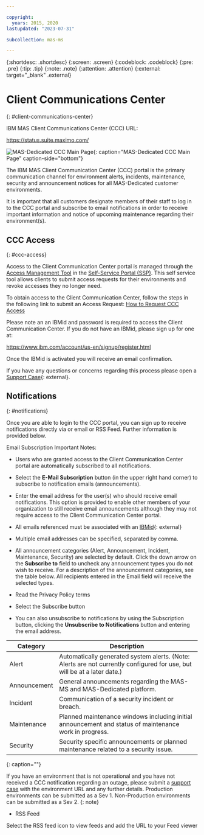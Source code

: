 ```yaml
---

copyright:
  years: 2015, 2020
lastupdated: "2023-07-31"

subcollection: mas-ms

---
```


{:shortdesc: .shortdesc}
{:screen: .screen}
{:codeblock: .codeblock}
{:pre: .pre}
{:tip: .tip}
{:note: .note}
{:attention: .attention}
{:external: target="_blank" .external}

# Client Communications Center
{: #client-communications-center}

IBM MAS Client Communications Center (CCC) URL:

https://status.suite.maximo.com/

![MAS-Dedicated CCC Main Page](images/MAS-MS-CCC-Main-Page.png "MAS-Dedicated CCC Main Page"){: caption="MAS-Dedicated CCC Main Page" caption-side="bottom"}

The IBM MAS Client Communication Center (CCC) portal is the primary communication channel for environment alerts, incidents, maintenance, security and announcement notices for all MAS-Dedicated customer environments.

It is important that all customers designate members of their staff to log in to the CCC portal and subscribe to email notifications in order to receive important information and notice of upcoming maintenance regarding their environment(s).

## CCC Access
{: #ccc-access}

Access to the Client Communication Center portal is managed through the [Access Management Tool](/docs/mas-ms?topic=mas-ms-ssp#obtaining-access-to-am-tool) in the [Self-Service Portal (SSP)](/docs/mas-ms?topic=mas-ms-ssp#ssp).  This self service tool allows clients to submit access requests for their environments and revoke accesses they no longer need.

To obtain access to the Client Communication Center, follow the steps in the following link to submit an Access Request:  [How to Request CCC Access](/docs/mas-ms?topic=mas-ms-ssp#how-to-request-ccc-access)

Please note an an IBMid and password is required to access the Client Communication Center.  If you do not have an IBMid, please sign up for one at:

https://www.ibm.com/account/us-en/signup/register.html

Once the IBMid is activated you will receive an email confirmation.

If you have any questions or concerns regarding this process please open a [Support Case](https://www.ibm.com/mysupport){: external}.

## Notifications
{: #notifications}

Once you are able to login to the CCC portal, you can sign up to receive notifications directly via or email or RSS Feed. Further information is provided below.

Email Subscription Important Notes:

* Users who are granted access to the Client Communication Center portal are automatically subscribed to all notifications.

* Select the **E-Mail Subscription** button (in the upper right hand corner) to subscribe to notification emails (announcements).

* Enter the email address for the user(s) who should receive email notifications. This option is provided to enable other members of your organization to still receive email announcements although they may not require access to the Client Communication Center portal.

* All emails referenced must be associated with an [IBMid](https://www.ibm.com/account/us-en/signup/register.html){: external}

* Multiple email addresses can be specified, separated by comma.

* All announcement categories (Alert, Announcement, Incident, Maintenance, Security) are selected by default. Click the down arrow on the **Subscribe to** field to uncheck any announcement types you do not wish to receive. For a description of the announcement categories, see the table below. All recipients entered in the Email field will receive the selected types.

* Read the Privacy Policy terms

* Select the Subscribe button

* You can also unsubscribe to notifications by using the Subscription button, clicking the **Unsubscribe to Notifications** button and entering the email address.

 | Category | Description |
 | -------------- | -------------- |
 | Alert | Automatically generated system alerts. (Note: Alerts are not currently configured for use, but will be at a later date.) |
 | Announcement | General announcements regarding the MAS-MS and MAS-Dedicated platform. |
 | Incident | Communication of a security incident or breach. |
 | Maintenance | Planned maintenance windows including initial announcement and status of maintenance work in progress. |
 | Security | Security specific announcements or planned maintenance related to a security issue. |
 {: caption=""}

If you have an environment that is not operational and you have not received a CCC notification regarding an outage, please submit a [support case](https://www.ibm.com/mysupport) with the environment URL and any further details. Production environments can be submitted as a Sev 1. Non-Production environments can be submitted as a Sev 2.
{: note}

* RSS Feed

Select the RSS feed icon to view feeds and add the URL to your Feed viewer
